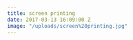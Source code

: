 ```yaml
---
title: screen printing
date: 2017-03-13 16:09:00 Z
image: "/uploads/screen%20printing.jpg"
---
```


